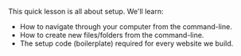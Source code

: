 This quick lesson is all about setup. We'll learn:

- How to navigate through your computer from the command-line.
- How to create new files/folders from the command-line.
- The setup code (boilerplate) required for every website we build.
